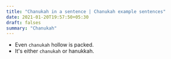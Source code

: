 ```yaml
---
title: "Chanukah in a sentence | Chanukah example sentences"
date: 2021-01-20T19:57:50+05:30
draft: falses
summary: "Chanukah"
---
```

- Even `chanukah` hollow is packed.
- It's either `chanukah` or hanukkah.
                 
